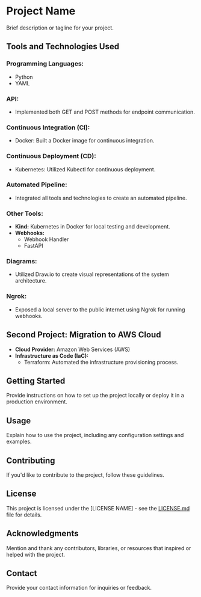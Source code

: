 # Project Name

Brief description or tagline for your project.

## Tools and Technologies Used

### Programming Languages:
- Python
- YAML

### API:
- Implemented both GET and POST methods for endpoint communication.

### Continuous Integration (CI):
- Docker: Built a Docker image for continuous integration.

### Continuous Deployment (CD):
- Kubernetes: Utilized Kubectl for continuous deployment.

### Automated Pipeline:
- Integrated all tools and technologies to create an automated pipeline.

### Other Tools:
- **Kind:** Kubernetes in Docker for local testing and development.
- **Webhooks:**
  - Webhook Handler
  - FastAPI

### Diagrams:
- Utilized Draw.io to create visual representations of the system architecture.

### Ngrok:
- Exposed a local server to the public internet using Ngrok for running webhooks.

## Second Project: Migration to AWS Cloud

- **Cloud Provider:** Amazon Web Services (AWS)
- **Infrastructure as Code (IaC):**
  - Terraform: Automated the infrastructure provisioning process.

## Getting Started

Provide instructions on how to set up the project locally or deploy it in a production environment.

## Usage

Explain how to use the project, including any configuration settings and examples.

## Contributing

If you'd like to contribute to the project, follow these guidelines.

## License

This project is licensed under the [LICENSE NAME] - see the [LICENSE.md](LICENSE.md) file for details.

## Acknowledgments

Mention and thank any contributors, libraries, or resources that inspired or helped with the project.

## Contact

Provide your contact information for inquiries or feedback.

